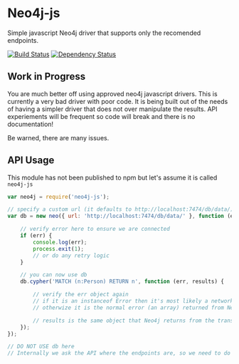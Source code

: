 # Neo4j-js
Simple javascript Neo4j driver that supports only the recomended endpoints.

[![Build Status](https://travis-ci.org/ldesplat/neo4j-js.svg?branch=master)](https://travis-ci.org/ldesplat/neo4j-js)
[![Dependency Status](https://david-dm.org/ldesplat/neo4j-js.svg?style=flat)](https://david-dm.org/ldesplat/neo4j-js)

## Work in Progress

You are much better off using approved neo4j javascript drivers. This is currently a very bad driver with poor code. It is being built out of the needs of having a simpler driver that does not over manipulate the results. API experiements will be frequent so code will break and there is no documentation!

Be warned, there are many issues.

## API Usage

This module has not been published to npm but let's assume it is called `neo4j-js`

```javascript
var neo4j = require('neo4j-js');

// specify a custom url (it defaults to http://localhost:7474/db/data/)
var db = new neo({ url: 'http://localhost:7474/db/data/' }, function (error) {

    // verify error here to ensure we are connected
    if (err) {
        console.log(err);
        process.exit(1);
        // or do any retry logic
    }

    // you can now use db
    db.cypher('MATCH (n:Person) RETURN n', function (err, results) {

        // verify the err object again
        // if it is an instanceof Error then it's most likely a network error
        // otherwize it is the normal error (an array) returned from Neo4j's transaction endpoint

        // results is the same object that Neo4j returns from the transaction/commit endpoint
    });
});

// DO NOT USE db here
// Internally we ask the API where the endpoints are, so we need to do an async call
```
